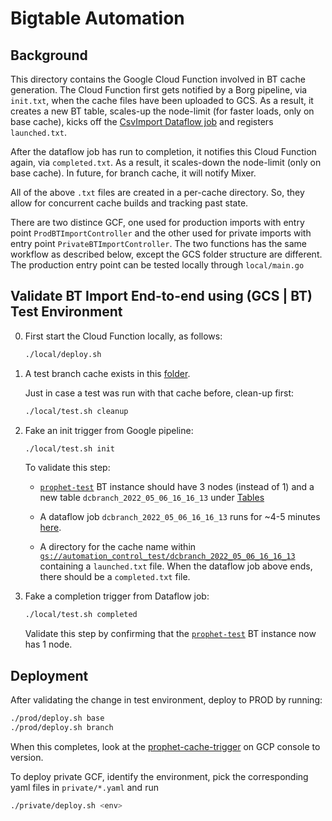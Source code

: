 # Bigtable Automation

## Background

This directory contains the Google Cloud Function involved in BT cache
generation. The Cloud Function first gets notified by a Borg pipeline,
via `init.txt`, when the cache files have been uploaded to GCS. As a result, it
creates a new BT table, scales-up the node-limit (for faster loads, only on base
cache), kicks off the [CsvImport Dataflow
job](https://github.com/datacommonsorg/tools/tree/master/bigtable_automation/java/dataflow)
and registers `launched.txt`.

After the dataflow job has run to completion, it notifies this Cloud Function
again, via `completed.txt`. As a result, it scales-down the node-limit (only on
base cache). In future, for branch cache, it will notify Mixer.

All of the above `.txt` files are created in a per-cache directory. So, they
allow for concurrent cache builds and tracking past state.

There are two distince GCF, one used for production imports with
entry point `ProdBTImportController` and the other used for private imports with
entry point `PrivateBTImportController`. The two functions has the same workflow
as described below, except the GCS folder structure are different. The
production entry point can be tested locally through `local/main.go`

## Validate BT Import End-to-end using (GCS | BT) Test Environment

0. First start the Cloud Function locally, as follows:

   ```bash
   ./local/deploy.sh
   ```

1. A test branch cache exists in this [folder](https://pantheon.corp.google.com/storage/browser/prophet_cache/dcbranch_2022_05_06_16_16_13).

   Just in case a test was run with that cache before, clean-up first:

   ```bash
   ./local/test.sh cleanup
   ```

2. Fake an init trigger from Google pipeline:

   ```bash
   ./local/test.sh init
   ```

   To validate this step:

   - [`prophet-test`](https://pantheon.corp.google.com/bigtable/instances/prophet-test/overview?project=google.com:datcom-store-dev)
     BT instance should have 3 nodes (instead of 1) and a new table
     `dcbranch_2022_05_06_16_16_13` under [Tables](https://pantheon.corp.google.com/bigtable/instances/prophet-test/tables?project=google.com:datcom-store-dev)

   - A dataflow job `dcbranch_2022_05_06_16_16_13` runs for ~4-5 minutes
     [here](https://pantheon.corp.google.com/dataflow/jobs?project=google.com:datcom-store-dev).

   - A directory for the cache name within
     [`gs://automation_control_test/dcbranch_2022_05_06_16_16_13`](https://pantheon.corp.google.com/storage/browser/automation_control_test/dcbranch_2022_05_06_16_16_13)
     containing a `launched.txt` file. When the dataflow job above ends, there
     should be a `completed.txt` file.

3. Fake a completion trigger from Dataflow job:

   ```bash
   ./local/test.sh completed
   ```

   Validate this step by confirming that the
   [`prophet-test`](https://pantheon.corp.google.com/bigtable/instances/prophet-test/overview?project=google.com:datcom-store-dev)
   BT instance now has 1 node.

## Deployment

After validating the change in test environment, deploy to PROD by running:

```bash
./prod/deploy.sh base
./prod/deploy.sh branch
```

When this completes, look at the
[prophet-cache-trigger](https://pantheon.corp.google.com/functions/details/us-central1/prophet-cache-trigger?organizationId=433637338589&project=datcom-store&tab=source)
on GCP console to version.

To deploy private GCF, identify the environment, pick the corresponding yaml
files in `private/*.yaml` and run

```bash
./private/deploy.sh <env>
```
